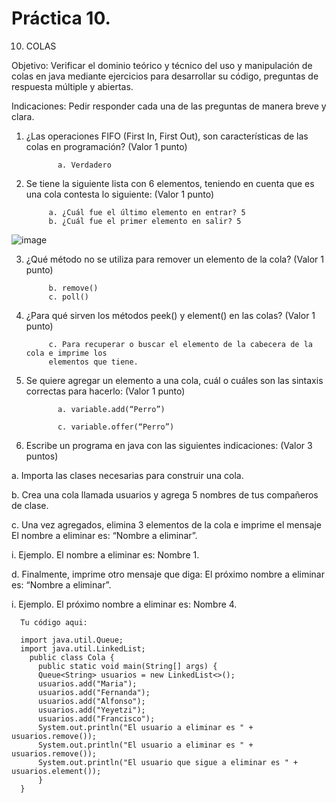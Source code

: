 # Práctica 10.

10. COLAS

Objetivo: Verificar el dominio teórico y técnico del uso y manipulación de colas en java
mediante ejercicios para desarrollar su código, preguntas de respuesta múltiple y
abiertas.

Indicaciones: Pedir responder cada una de las preguntas de manera breve y clara.

1. ¿Las operaciones FIFO (First In, First Out), son características de las colas en
programación? (Valor 1 punto)

              a. Verdadero
              

2. Se tiene la siguiente lista con 6 elementos, teniendo en cuenta que es una cola
contesta lo siguiente: (Valor 1 punto)

            a. ¿Cuál fue el último elemento en entrar? 5
            b. ¿Cuál fue el primer elemento en salir? 5

![image](https://user-images.githubusercontent.com/91554777/181846519-d3a5f664-1e13-4f1d-be3d-30d232fb5f2e.png)

3. ¿Qué método no se utiliza para remover un elemento de la cola? (Valor 1 punto)

            
            b. remove()
            c. poll()

4. ¿Para qué sirven los métodos peek() y element() en las colas? (Valor 1 punto)

            
            c. Para recuperar o buscar el elemento de la cabecera de la cola e imprime los
            elementos que tiene.


5. Se quiere agregar un elemento a una cola, cuál o cuáles son las sintaxis correctas
para hacerlo: (Valor 1 punto)

              a. variable.add(“Perro”)
              
              c. variable.offer(“Perro”)
              

6. Escribe un programa en java con las siguientes indicaciones: (Valor 3 puntos)

a. Importa las clases necesarias para construir una cola.

b. Crea una cola llamada usuarios y agrega 5 nombres de tus compañeros de
clase.

c. Una vez agregados, elimina 3 elementos de la cola e imprime el mensaje El
nombre a eliminar es: “Nombre a eliminar”.

i. Ejemplo. El nombre a eliminar es: Nombre 1.

d. Finalmente, imprime otro mensaje que diga: El próximo nombre a eliminar
es: “Nombre a eliminar”.

i. Ejemplo. El próximo nombre a eliminar es: Nombre 4.

      Tu código aqui:
      
      import java.util.Queue;
      import java.util.LinkedList;
        public class Cola {
          public static void main(String[] args) {
          Queue<String> usuarios = new LinkedList<>();
          usuarios.add("Maria");
          usuarios.add("Fernanda");
          usuarios.add("Alfonso");
          usuarios.add("Yeyetzi");
          usuarios.add("Francisco");
          System.out.println("El usuario a eliminar es " + usuarios.remove());
          System.out.println("El usuario a eliminar es " + usuarios.remove());
          System.out.println("El usuario que sigue a eliminar es " + usuarios.element());
          }
      }
      
